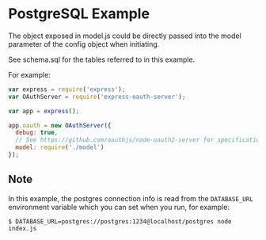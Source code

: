 # PostgreSQL Example

The object exposed in model.js could be directly passed into the model parameter of the config object when initiating.

See schema.sql for the tables referred to in this example.

For example:

```js
var express = require('express');
var OAuthServer = require('express-oauth-server');

var app = express();

app.oauth = new OAuthServer({
  debug: true,
  // See https://github.com/oauthjs/node-oauth2-server for specification
  model: require('./model')
});
```

## Note

In this example, the postgres connection info is read from the `DATABASE_URL` environment variable which you can set when you run, for example:

```
$ DATABASE_URL=postgres://postgres:1234@localhost/postgres node index.js
```
